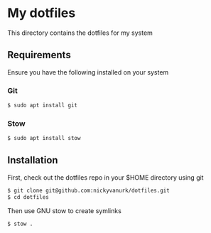 # My dotfiles

This directory contains the dotfiles for my system

## Requirements

Ensure you have the following installed on your system

### Git

```zsh
$ sudo apt install git
```

### Stow

```zsh
$ sudo apt install stow
```

## Installation

First, check out the dotfiles repo in your $HOME directory using git

```zsh
$ git clone git@github.com:nickyvanurk/dotfiles.git
$ cd dotfiles
```

Then use GNU stow to create symlinks

```zsh
$ stow .
```
